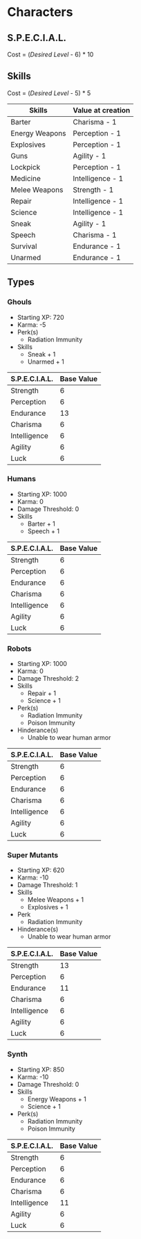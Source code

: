 # Characters

## S.P.E.C.I.A.L.

Cost = (_Desired Level_ - 6) * 10

## Skills

Cost = (_Desired Level_ - 5) * 5

Skills         | Value at creation
---------------|---
Barter         | Charisma - 1
Energy Weapons | Perception - 1
Explosives     | Perception - 1
Guns           | Agility - 1
Lockpick       | Perception - 1
Medicine       | Intelligence - 1
Melee Weapons  | Strength - 1
Repair         | Intelligence - 1
Science        | Intelligence - 1
Sneak          | Agility - 1
Speech         | Charisma - 1
Survival       | Endurance - 1
Unarmed        | Endurance - 1

## Types

### Ghouls

* Starting XP: 720
* Karma: -5
* Perk(s)
    * Radiation Immunity
* Skills
    * Sneak + 1
    * Unarmed + 1

S.P.E.C.I.A.L. | Base Value
---------------|---
Strength       | 6
Perception     | 6
Endurance      | 13
Charisma       | 6
Intelligence   | 6
Agility        | 6
Luck           | 6

### Humans

* Starting XP: 1000
* Karma: 0
* Damage Threshold: 0
* Skills
    * Barter + 1
    * Speech + 1

S.P.E.C.I.A.L. | Base Value
---------------|---
Strength       | 6   
Perception     | 6   
Endurance      | 6   
Charisma       | 6   
Intelligence   | 6       
Agility        | 6
Luck           | 6

### Robots

* Starting XP: 1000
* Karma: 0
* Damage Threshold: 2
* Skills
    * Repair + 1
    * Science + 1
* Perk(s)
    * Radiation Immunity
    * Poison Immunity
* Hinderance(s)
    * Unable to wear human armor

S.P.E.C.I.A.L. | Base Value
---------------|---
Strength       | 6   
Perception     | 6   
Endurance      | 6   
Charisma       | 6   
Intelligence   | 6       
Agility        | 6
Luck           | 6

### Super Mutants

* Starting XP: 620
* Karma: -10
* Damage Threshold: 1
* Skills
    * Melee Weapons + 1
    * Explosives + 1
* Perk
    * Radiation Immunity
* Hinderance(s)
    * Unable to wear human armor

S.P.E.C.I.A.L. | Base Value
---------------|---
Strength       | 13   
Perception     | 6   
Endurance      | 11   
Charisma       | 6   
Intelligence   | 6       
Agility        | 6
Luck           | 6

### Synth

* Starting XP: 850
* Karma: -10
* Damage Threshold: 0
* Skills
    * Energy Weapons + 1
    * Science + 1
* Perk(s)
    * Radiation Immunity
    * Poison Immunity

S.P.E.C.I.A.L. | Base Value
---------------|---
Strength       | 6   
Perception     | 6   
Endurance      | 6   
Charisma       | 6   
Intelligence   | 11       
Agility        | 6
Luck           | 6